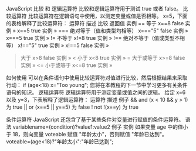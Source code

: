 JavaScript 比较 和 逻辑运算符
比较和逻辑运算符用于测试 true 或者 false。
比较运算符
比较运算符在逻辑语句中使用，以测定变量或值是否相等。
x=5，下面的表格解释了比较运算符：
运算符	描述	比较	返回值	实例
==	等于	x==8	false	实例 »
x==5	true	实例 »
===	绝对等于（值和类型均相等）	x==="5"	false	实例 »
x===5	true	实例 »
!=	 不等于	x!=8	true	实例 »
!==	 绝对不等于（值或类型不相等）	x!=="5"	true	实例 »
x!==5	false	实例 »
>	 大于	x>8	false	实例 »
<	 小于	x<8	true	实例 »
>=	 大于或等于	x>=8	false	实例 »
<=	 小于或等于	x<=8	true	实例 »

如何使用
可以在条件语句中使用比较运算符对值进行比较，然后根据结果来采取行动：
if (age<18) x="Too young";
您将在本教程的下一节中学习更多有关条件语句的知识。
逻辑运算符
逻辑运算符用于测定变量或值之间的逻辑。
给定 x=6 以及 y=3，下表解释了逻辑运算符：
运算符	描述	例子
&&	and	(x < 10 && y > 1) 为 true
||	or	(x==5 || y==5) 为 false
!	not	!(x==y) 为 true

条件运算符
JavaScript 还包含了基于某些条件对变量进行赋值的条件运算符。
语法
variablename=(condition)?value1:value2 
例子
实例
如果变量 age 中的值小于 18，则向变量 voteable 赋值 "年龄太小"，否则赋值 "年龄已达到"。
voteable=(age<18)?"年龄太小":"年龄已达到"; 